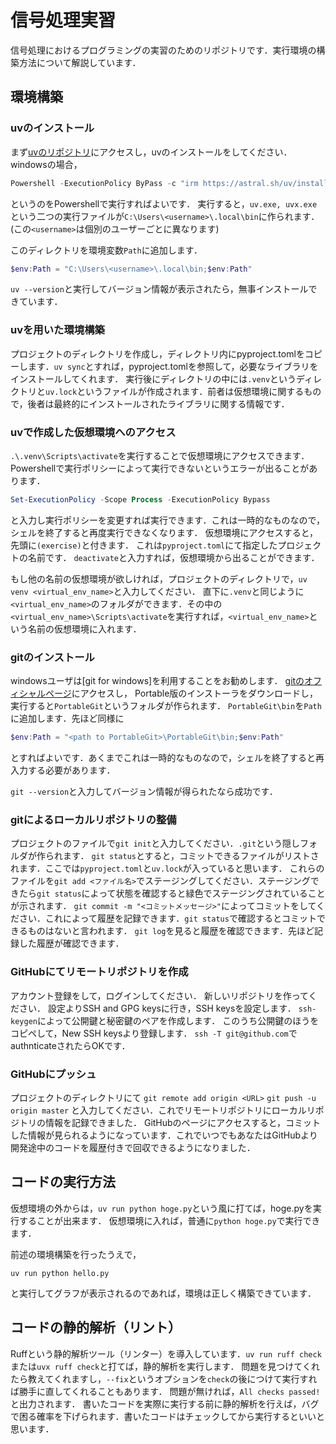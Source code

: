 # 信号処理実習

信号処理におけるプログラミングの実習のためのリポジトリです．実行環境の構築方法について解説しています．

## 環境構築

### uvのインストール
まず[uvのリポジトリ](https://github.com/astral-sh/uv)にアクセスし，uvのインストールをしてください．
windowsの場合，
```powershell
Powershell -ExecutionPolicy ByPass -c "irm https://astral.sh/uv/install.ps1 | iex
```
というのをPowershellで実行すればよいです．
実行すると，`uv.exe, uvx.exe`という二つの実行ファイルが`C:\Users\<username>\.local\bin`に作られます．
(この`<username>`は個別のユーザーごとに異なります)

このディレクトリを環境変数`Path`に追加します．
```powershell
$env:Path = "C:\Users\<username>\.local\bin;$env:Path"
```

`uv --version`と実行してバージョン情報が表示されたら，無事インストールできています．

### uvを用いた環境構築
プロジェクトのディレクトリを作成し，ディレクトリ内にpyproject.tomlをコピーします．`uv sync`とすれば，pyproject.tomlを参照して，必要なライブラリをインストールしてくれます．
実行後にディレクトリの中には`.venv`というディレクトリと`uv.lock`というファイルが作成されます．前者は仮想環境に関するもので，後者は最終的にインストールされたライブラリに関する情報です．

### uvで作成した仮想環境へのアクセス
`.\.venv\Scripts\activate`を実行することで仮想環境にアクセスできます．Powershellで実行ポリシーによって実行できないというエラーが出ることがあります．
```powershell
Set-ExecutionPolicy -Scope Process -ExecutionPolicy Bypass
```
と入力し実行ポリシーを変更すれば実行できます．これは一時的なものなので，シェルを終了すると再度実行できなくなります．
仮想環境にアクセスすると，先頭に`(exercise)`と付きます．
これは`pyproject.toml`にて指定したプロジェクトの名前です．
`deactivate`と入力すれば，仮想環境から出ることができます．

もし他の名前の仮想環境が欲しければ，プロジェクトのディレクトリで，`uv venv <virtual_env_name>`と入力してください．
直下に`.venv`と同じように`<virtual_env_name>`のフォルダができます．その中の`<virtual_env_name>\Scripts\activate`を実行すれば，`<virtual_env_name>`という名前の仮想環境に入れます．

### gitのインストール
windowsユーザは[git for windows]を利用することをお勧めします．
[gitのオフィシャルページ](https://git-scm.com)にアクセスし，
Portable版のインストーラをダウンロードし，実行すると`PortableGit`というフォルダが作られます．
`PortableGit\bin`を`Path`に追加します．先ほど同様に
```powershell
$env:Path = "<path to PortableGit>\PortableGit\bin;$env:Path"
```
とすればよいです．あくまでこれは一時的なものなので，シェルを終了すると再入力する必要があります．

`git --version`と入力してバージョン情報が得られたなら成功です．


### gitによるローカルリポジトリの整備
プロジェクトのファイルで`git init`と入力してください．`.git`という隠しフォルダが作られます．
`git status`とすると，コミットできるファイルがリストされます．ここでは`pyproject.toml`と`uv.lock`が入っていると思います．
これらのファイルを`git add <ファイル名>`でステージングしてください．ステージングできたら`git status`によって状態を確認すると緑色でステージングされていることが示されます．
`git commit -m "<コミットメッセージ>"`によってコミットをしてください．これによって履歴を記録できます．`git status`で確認するとコミットできるものはないと言われます．
`git log`を見ると履歴を確認できます．先ほど記録した履歴が確認できます．

### GitHubにてリモートリポジトリを作成
アカウント登録をして，ログインしてください．
新しいリポジトリを作ってください．
設定よりSSH and GPG keysに行き，SSH keysを設定します．
`ssh-keygen`によって公開鍵と秘密鍵のペアを作成します．
このうち公開鍵のほうをコピペして，New SSH keysより登録します．
`ssh -T git@github.com`でauthnticateされたらOKです．

### GitHubにプッシュ
プロジェクトのディレクトリにて
`git remote add origin <URL>`
`git push -u origin master`
と入力してください．これでリモートリポジトリにローカルリポジトリの情報を記録できました．
GitHubのページにアクセスすると，コミットした情報が見られるようになっています．これでいつでもあなたはGitHubより開発途中のコードを履歴付きで回収できるようになりました．

## コードの実行方法
仮想環境の外からは，`uv run python hoge.py`という風に打てば，hoge.pyを実行することが出来ます．
仮想環境に入れば，普通に`python hoge.py`で実行できます．

前述の環境構築を行ったうえで，
```
uv run python hello.py
```
と実行してグラフが表示されるのであれば，環境は正しく構築できています．

## コードの静的解析（リント）
Ruffという静的解析ツール（リンター）を導入しています．`uv run ruff check`または`uvx ruff check`と打てば，静的解析を実行します．
問題を見つけてくれたら教えてくれますし，`--fix`というオプションを`check`の後につけて実行すれば勝手に直してくれることもあります．
問題が無ければ，`All checks passed!`と出力されます．
書いたコードを実際に実行する前に静的解析を行えば，バグで困る確率を下げられます．書いたコードはチェックしてから実行するといいと思います．
